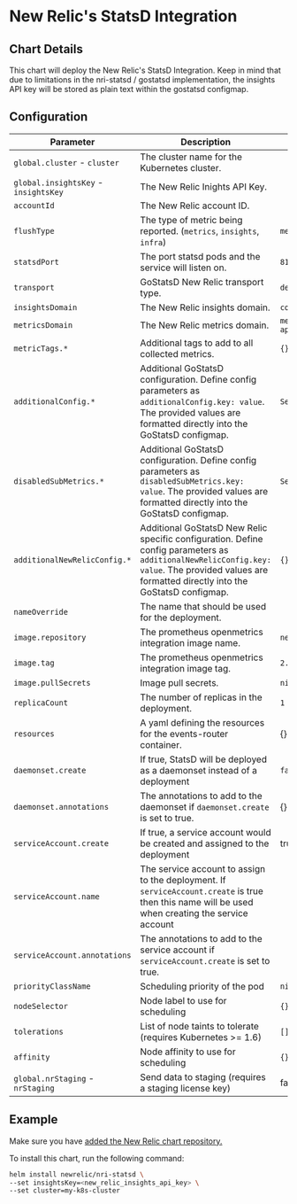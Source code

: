 # New Relic's StatsD Integration

## Chart Details

This chart will deploy the New Relic's StatsD Integration. Keep in mind that due to limitations in the nri-statsd / gostatsd implementation, the insights API key will be stored as plain text within the gostatsd configmap.

## Configuration

| Parameter                                                  | Description                                                                                                                                                                                      | Default                                |
|------------------------------------------------------------|--------------------------------------------------------------------------------------------------------------------------------------------------------------------------------------------------|----------------------------------------|
| `global.cluster` - `cluster`                               | The cluster name for the Kubernetes cluster.                                                                                                                                                     |                                        |
| `global.insightsKey` - `insightsKey`                       | The New Relic Inights API Key.                                                                                                                                                                   |                                        |
| `accountId`                                                | The New Relic account ID.                                                                                                                                                                        |                                        |
| `flushType`                                                | The type of metric being reported. (`metrics`, `insights`, `infra`)                                                                                                                              |`metrics`                               |
| `statsdPort`                                               | The port statsd pods and the service will listen on.                                                                                                                                             | `8125`                                 |
| `transport`                                                | GoStatsD New Relic transport type.                                                                                                                                                               | `default`                              |
| `insightsDomain`                                           | The New Relic insights domain.                                                                                                                                                                   | `collector.newrelic.com`               |
| `metricsDomain`                                            | The New Relic metrics domain.                                                                                                                                                                    | `metric-api.newrelic.com`              |
| `metricTags.*`                                             | Additional tags to add to all collected metrics.                                                                                                                                                 | `{}`                                   |
| `additionalConfig.*`                                       | Additional GoStatsD configuration. Define config parameters as `additionalConfig.key: value`. The provided values are formatted directly into the GoStatsD configmap.                            | `See values.yaml`                      |
| `disabledSubMetrics.*`                                       | Additional GoStatsD configuration. Define config parameters as `disabledSubMetrics.key: value`. The provided values are formatted directly into the GoStatsD configmap.                          | `See values.yaml`                      |
| `additionalNewRelicConfig.*`                               | Additional GoStatsD New Relic specific configuration. Define config parameters as `additionalNewRelicConfig.key: value`. The provided values are formatted directly into the GoStatsD configmap. | `{}`                                   |
| `nameOverride`                                             | The name that should be used for the deployment.                                                                                                                                                 |                                        |
| `image.repository`                                         | The prometheus openmetrics integration image name.                                                                                                                                               | `newrelic/nri-statsd`                  |
| `image.tag`                                                | The prometheus openmetrics integration image tag.                                                                                                                                                | `2.2.0`                                |
| `image.pullSecrets`                                        | Image pull secrets.                                                                                                                                                                              | `nil`                                  |
| `replicaCount`                                             | The number of replicas in the deployment.                                                                                                                                                        | `1`                                    |
| `resources`                                                | A yaml defining the resources for the events-router container.                                                                                                                                   | {}                                     |
| `daemonset.create`                                         | If true, StatsD will be deployed as a daemonset instead of a deployment                                                                                                                          | `false`                                |
| `daemonset.annotations`                                    | The annotations to add to the daemonset if `daemonset.create` is set to true.                                                                                                                    | {}.                                    |
| `serviceAccount.create`                                    | If true, a service account would be created and assigned to the deployment                                                                                                                       | true                                   |
| `serviceAccount.name`                                      | The service account to assign to the deployment. If `serviceAccount.create` is true then this name will be used when creating the service account                                                |                                        |
| `serviceAccount.annotations`                               | The annotations to add to the service account if `serviceAccount.create` is set to true.                                                                                                         |                                        |
| `priorityClassName`                                        | Scheduling priority of the pod                                                                                                                                                                   | `nil`                                  |
| `nodeSelector`                                             | Node label to use for scheduling                                                                                                                                                                 | `{}`                                   |
| `tolerations`                                              | List of node taints to tolerate (requires Kubernetes >= 1.6)                                                                                                                                     | `[]`                                   |
| `affinity`                                                 | Node affinity to use for scheduling                                                                                                                                                              | `{}`                                   |
| `global.nrStaging` - `nrStaging`                           | Send data to staging (requires a staging license key)                                                                                                                                            | false                                  |

## Example

Make sure you have [added the New Relic chart repository.](../../README.md#installing-charts)

To install this chart, run the following command:

```sh
helm install newrelic/nri-statsd \
--set insightsKey=<new_relic_insights_api_key> \
--set cluster=my-k8s-cluster
```
